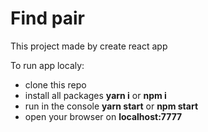 # Find pair

This project made by create react app

To run app localy:
- clone this repo
- install all packages **yarn i** or **npm i**
- run in the console **yarn start** or **npm start**
- open your browser on **localhost:7777**

